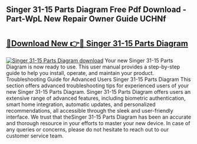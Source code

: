 ## Singer 31-15 Parts Diagram Free Pdf Download - Part-WpL New Repair Owner Guide UCHNf

# <h2><a href="http://dftfn08.blite.top/?on=Singer+31-15+Parts+Diagram">🔗Download New 👉🔴 Singer 31-15 Parts Diagram</a></h2>

[![Singer 31-15 Parts Diagram download](https://i.imgur.com/lujVjoI.png)](http://dftfn08.blite.top/?on=Singer+31-15+Parts+Diagram)
Your new Singer 31-15 Parts Diagram is now ready to use. This user manual provides a step-by-step guide to help you install, operate, and maintain your product. Troubleshooting Guide for Advanced Users Singer 31-15 Parts Diagram This section offers advanced troubleshooting tips for experienced users of your new Singer 31-15 Parts Diagram. Singer 31-15 Parts Diagram offers users an extensive range of advanced features, including biometric authentication, smart home integration, automatic updates, and personalized recommendations, all accessible through the sleek and user-friendly interface. We trust that theSinger 31-15 Parts Diagram has been an accurate and thorough resource in your efforts to master your new device. In case of any queries or concerns, please do not hesitate to reach out to our customer service team.
